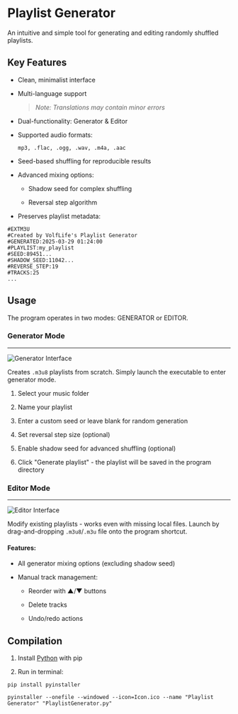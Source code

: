 # Playlist Generator

An intuitive and simple tool for generating and editing randomly shuffled playlists.

## Key Features

* Clean, minimalist interface

* Multi-language support

	>*Note: Translations may contain minor errors*

* Dual-functionality: Generator & Editor

* Supported audio formats:

	`mp3, .flac, .ogg, .wav, .m4a, .aac`

* Seed-based shuffling for reproducible results

* Advanced mixing options:

	* Shadow seed for complex shuffling

	* Reversal step algorithm

* Preserves playlist metadata:

```
#EXTM3U
#Created by VolfLife's Playlist Generator
#GENERATED:2025-03-29 01:24:00
#PLAYLIST:my_playlist
#SEED:89451...
#SHADOW_SEED:11042...
#REVERSE_STEP:19
#TRACKS:25
...
```


## Usage

The program operates in two modes: GENERATOR or EDITOR.


### Generator Mode
___

![Generator Interface](https://github.com/VolfLife/fractureiser-samples/blob/main/screenshots/generator_img.png)

Creates `.m3u8` playlists from scratch. Simply launch the executable to enter generator mode.

1. Select your music folder

2. Name your playlist

3. Enter a custom seed or leave blank for random generation

4. Set reversal step size (optional)

5. Enable shadow seed for advanced shuffling (optional)

6. Click "Generate playlist" - the playlist will be saved in the program directory

### Editor Mode
___

![Editor Interface](https://github.com/VolfLife/fractureiser-samples/blob/main/screenshots/editor_img.png)

Modify existing playlists - works even with missing local files. Launch by drag-and-dropping `.m3u8`/`.m3u` file onto the program shortcut.

#### Features:

* All generator mixing options (excluding shadow seed)

* Manual track management:

	* Reorder with ▲/▼ buttons

  	* Delete tracks

	* Undo/redo actions


## Compilation

1. Install [Python](https://www.python.org/downloads/windows/) with pip

2. Run in terminal:

```
pip install pyinstaller
```

```
pyinstaller --onefile --windowed --icon=Icon.ico --name "Playlist Generator" "PlaylistGenerator.py"
```
